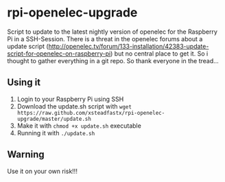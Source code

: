 rpi-openelec-upgrade
====================

Script to update to the latest nightly version of openelec for the Raspberry Pi in a SSH-Session. There is a threat in the openelec forums about a update script (http://openelec.tv/forum/133-installation/42383-update-script-for-openelec-on-raspberry-pi) but no central place to get it. So i thought to gather everything in a git repo. So thank everyone in the tread...

Using it
--------

1. Login to your Raspberry Pi using SSH
2. Download the update.sh script with `wget https://raw.github.com/xsteadfastx/rpi-openelec-upgrade/master/update.sh`
3. Make it with `chmod +x update.sh` executable
4. Running it with `./update.sh`

Warning
-------

Use it on your own risk!!! 
